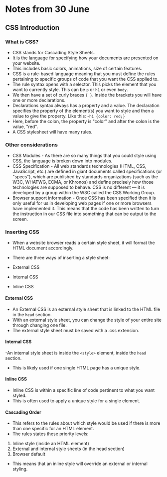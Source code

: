 # Notes from 30 June
## CSS Introduction
### What is CSS?
- CSS stands for Cascading Style Sheets. 
- It is the language for specifying how your documents are presented on your website.
- This includes basic colors, animations, size of certain features.
- CSS is a rule-based language meaning that you must define the rules pertaining to specific groups of code that you want the CSS applied to.
- The rule syntax opens with a selector. This picks the element that you want to currently style. This can be `p` or `h1` or even `body`.
- We then have a set of curly braces `{ }`. Inside the brackets you will have one or more declarations.
- Declarations syntax always has a property and a value. The declaration specifies the property of the element(s) you want to style and then a value to give the property. Like this:
-`h1 {color: red;}`
- Here, before the colon, the property is "color" and after the colon is the value, "red". 
- A CSS stylesheet will have many rules.


### Other considerations
- CSS Modules - As there are so many things that you could style using CSS, the language is broken down into modules.
- CSS Specification - All web standards technologies (HTML, CSS, JavaScript, etc.) are defined in giant documents called specifications (or "specs"), which are published by standards organizations (such as the W3C, WHATWG, ECMA, or Khronos) and define precisely how those technologies are supposed to behave. CSS is no different — it is developed by a group within the W3C called the CSS Working Group.
- Browser support information - Once CSS has been specified then it is only useful for us in developing web pages if one or more browsers have implemented it. This means that the code has been written to turn the instruction in our CSS file into something that can be output to the screen.

### Inserting CSS
- When a website browser reads a certain style sheet, it will format the HTML document accordingly.
- There are three ways of inserting a style sheet:

- External CSS
- Internal CSS
- Inline CSS

#### External CSS
- An External CSS is an external style sheet that is linked to the HTML file in the `head` section.
- With an external style sheet, you can change the style of your entire site through changing one file.
- The external style sheet must be saved with a .css extension.

#### Internal CSS
-An internal style sheet is inside the `<style>` element, inside the `head` section.
- This is likely used if one single HTML page has a unique style.

#### Inline CSS
- Inline CSS is within a specific line of code pertinent to what you want styled.
- This is often used to apply a unique style for a single element.

#### Cascading Order
- This refers to the rules about which style would be used if there is more than one specific for an HTML element.
- The rules states these priority levels:
1. Inline style (inside an HTML element)
2. External and internal style sheets (in the head section)
3. Browser default
- This means that an inline style will override an external or internal styling.
